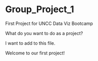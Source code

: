 # Group_Project_1
First Project for UNCC Data Viz Bootcamp

What do you want to do as a project?

I want to add to this file.

Welcome to our first project!

